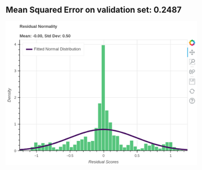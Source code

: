 
## Mean Squared Error on validation set: 0.2487

<p align='center'> <img src='residuals.png' alt='Residuals'> </p>
